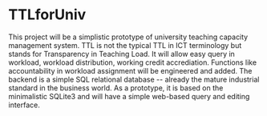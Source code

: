 # TTLforUniv
This project will be a simplistic prototype of university teaching capacity management system. TTL is not the typical TTL in ICT terminology but stands for Transparency in Teaching Load. It will allow easy query in workload, workload distribution, working credit accrediation. Functions like accountability in workload assignment will be engineered and added. The backend is a simple SQL relational database -- already the mature industrial standard in the business world. As a prototype, it is based on the minimalistic SQLite3 and will have a simple web-based query and editing interface. 
